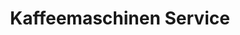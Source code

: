 ---
title: "Kaffeemaschinen Service"
url: /stuttgart/kaffeemaschinen-service/
shop: Haushaltsartikel
---